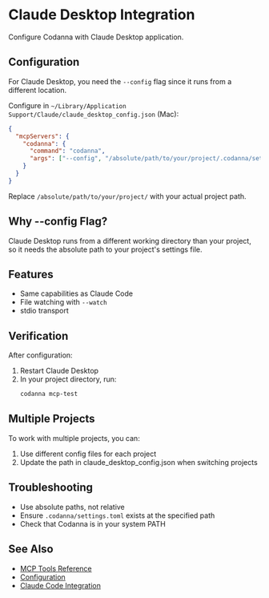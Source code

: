 # Claude Desktop Integration

Configure Codanna with Claude Desktop application.

## Configuration

For Claude Desktop, you need the `--config` flag since it runs from a different location.

Configure in `~/Library/Application Support/Claude/claude_desktop_config.json` (Mac):

```json
{
  "mcpServers": {
    "codanna": {
      "command": "codanna",
      "args": ["--config", "/absolute/path/to/your/project/.codanna/settings.toml", "serve", "--watch"]
    }
  }
}
```

Replace `/absolute/path/to/your/project/` with your actual project path.

## Why --config Flag?

Claude Desktop runs from a different working directory than your project, so it needs the absolute path to your project's settings file.

## Features

- Same capabilities as Claude Code
- File watching with `--watch`
- stdio transport

## Verification

After configuration:
1. Restart Claude Desktop
2. In your project directory, run:
   ```bash
   codanna mcp-test
   ```

## Multiple Projects

To work with multiple projects, you can:
1. Use different config files for each project
2. Update the path in claude_desktop_config.json when switching projects

## Troubleshooting

- Use absolute paths, not relative
- Ensure `.codanna/settings.toml` exists at the specified path
- Check that Codanna is in your system PATH

## See Also

- [MCP Tools Reference](../user-guide/mcp-tools.md)
- [Configuration](../user-guide/configuration.md)
- [Claude Code Integration](claude-code.md)